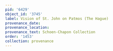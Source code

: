```yaml
---
pid: '6429'
object_id: '3745'
label: Vision of St. John on Patmos (The Hague)
provenance_date:
provenance_location:
provenance_text: Schoen-Chapon Collection
order: '1453'
collection: provenance
---
```

